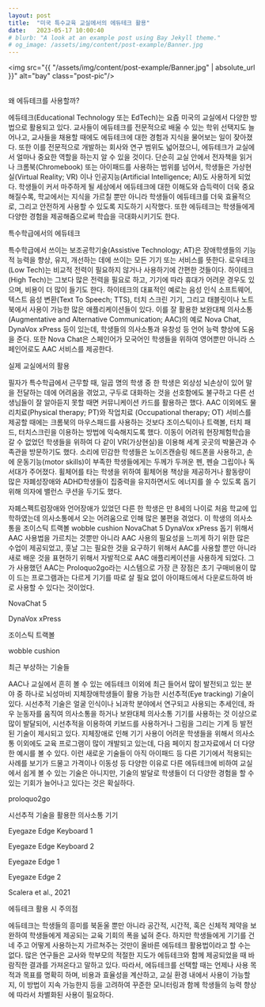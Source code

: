 ```yaml
---
layout: post
title:  "미국 특수교육 교실에서의 에듀테크 활용"
date:   2023-05-17 10:00:40
# blurb: "A look at an example post using Bay Jekyll theme."
# og_image: /assets/img/content/post-example/Banner.jpg
---
```


<img src="{{ "/assets/img/content/post-example/Banner.jpg" | absolute_url }}" alt="bay" class="post-pic"/>
<br />
<br />

왜 에듀테크를 사용할까?
</p>
<p>
에듀테크(Educational Technology 또는 EdTech)는 요즘 미국의 교실에서 다양한 방법으로 활용되고 있다. 교사들이 에듀테크를 전문적으로 배울 수 있는 학위 선택지도 늘어나고, 교사들을 채용할 때에도 에듀테크에 대한 경험과 지식을 물어보는 일이 잦아졌다. 또한 이를 전문적으로 개발하는 회사와 연구 범위도 넓어졌으니, 에듀테크가 교실에서 얼마나 중요한 역할을 하는지 알 수 있을 것이다. 단순히 교실 안에서 전자책을 읽거나 크롬북(Chromebook) 또는 아이패드를 사용하는 범위를 넘어서, 학생들은 가상현실(Virtual Reality; VR) 이나 인공지능(Artificial Intelligence; AI)도 사용하게 되었다. 학생들이 커서 마주하게 될 세상에서 에듀테크에 대한 이해도와 습득력이 더욱 중요해질수록, 학교에서는 지식을 가르칠 뿐만 아니라 학생들이 에듀테크를 더욱 효율적으로, 그리고 안전하게 사용할 수 있도록 지도하기 시작했다. 또한 에듀테크는 학생들에게 다양한 경험을 제공해줌으로써 학습을 극대화시키기도 한다.
</p>
<p>
특수학급에서의 에듀테크
</p>
<p>
특수학급에서 쓰이는 보조공학기술(Assistive Technology; AT)은 장애학생들의 기능적 능력을 향상, 유지, 개선하는 데에 쓰이는 모든 기기 또는 서비스를 뜻한다. 로우테크(Low Tech)는 비교적 전력이 필요하지 않거나 사용하기에 간편한 것들이다. 하이테크 (High Tech)는 그보다 많은 전력을 필요로 하고, 기기에 따라 휴대가 어려운 경우도 있으며, 비용이 더 많이 들기도 한다. 하이테크의 대표적인 예로는 음성 인식 소프트웨어, 텍스트 음성 변환(Text To Speech; TTS), 터치 스크린 기기, 그리고 태블릿이나 노트북에서 사용이 가능한 많은 애플리케이션들이 있다. 이를 잘 활용한 보완대체 의사소통(Augmentative and Alternative Communication; AAC)의 예로 Nova Chat, DynaVox xPress 등이 있는데, 학생들의 의사소통과 유창성 등 언어 능력 향상에 도움을 준다. 또한 Nova Chat은 스페인어가 모국어인 학생들을 위하여 영어뿐만 아니라 스페인어로도 AAC 서비스를 제공한다.
</p>
<p>
실제 교실에서의 활용
</p>
<p>
필자가 특수학급에서 근무할 때, 일곱 명의 학생 중 한 학생은 외상성 뇌손상이 있어 말을 전달하는 데에 어려움을 겪었고, 구두로 대화하는 것을 선호함에도 불구하고 다른 선생님들이 잘 알아듣지 못할 때면 커뮤니케이션 카드를 활용하곤 했다. AAC 이외에도 물리치료(Physical therapy; PT)와 작업치료 (Occupational therapy; OT) 서비스를 제공할 때에는 크롬북의 마우스패드를 사용하는 것보다 조이스틱이나 트랙볼, 터치 패드, 터치스크린을 이용하는 방법에 익숙해지도록 했다.
이동이 어려워 현장체험학습을 갈 수 없었던 학생들을 위하여 다 같이 VR(가상현실)을 이용해 세계 곳곳의 박물관과 수족관을 방문하기도 했다. 소리에 민감한 학생들은 노이즈캔슬링 헤드폰을 사용하고, 손에 운동기능(motor skills)이 부족한 학생들에게는 두께가 두꺼운 펜, 펜슬 그립이나 독서대가 주어졌다. 휠체어를 타는 학생을 위하여 휠체어용 책상을 제공하거나 활동량이 많은 자폐성장애와 ADHD학생들이 집중력을 유지하면서도 에너지를 쓸 수 있도록 돕기 위해 의자에 밸런스 쿠션을 두기도 했다.
</p>
<p>
자폐스펙트럼장애와 언어장애가 있었던 다른 한 학생은 만 8세의 나이로 처음 학교에 입학하였는데 의사소통에서 오는 어려움으로 인해 많은 불편을 겪었다. 이 학생의 의사소통을 조이스틱 트랙볼 wobble cushion NovaChat 5 DynaVox xPress 돕기 위해서 AAC 사용법을 가르치는 것뿐만 아니라 AAC 사용의 필요성을 느끼게 하기 위한 많은 수업이 제공되었고, 훗날 그는 필요한 것을 요구하기 위해서 AAC를 사용할 뿐만 아니라 새로 배운 것을 표현하기 위해서 자발적으로 AAC 애플리케이션을 사용하게 되었다. 그가 사용했던 AAC는 Proloquo2go라는 시스템으로 가장 큰 장점은 초기 구매비용이 많이 드는 프로그램과는 다르게 기기를 따로 살 필요 없이 아이패드에서 다운로드하여 바로 사용할 수 있다는 것이었다.


NovaChat 5

DynaVox xPress


조이스틱 트랙볼

wobble cushion
</p>
<p>
최근 부상하는 기술들
</p>
<p>
AAC나 교실에서 흔히 볼 수 있는 에듀테크 이외에 최근 들어서 많이 발전되고 있는 분야 중 하나로 뇌성마비 지체장애학생들이 활용 가능한 시선추적(Eye tracking) 기술이 있다. 시선추적 기술은 얼굴 인식이나 뇌과학 분야에서 연구되고 사용되는 추세인데, 좌우 눈동자를 움직여 의사소통을 하거나 보완대체 의사소통 기기를 사용하는 것 이상으로 많이 발달되어, 시선추적을 이용하여 키보드를 사용하거나 그림을 그리는 기계 등 발전된 기술이 제시되고 있다. 지체장애로 인해 기기 사용이 어려운 학생들을 위해서 의사소통 이외에도 교육 프로그램이 많이 개발되고 있는데, 다음 페이지 참고자료에서 더 다양한 예시를 볼 수 있다.
이런 새로운 기술들이 아직 아이패드 등 다른 기기에서 적용되는 사례를 보기가 드물고 가격이나 이동성 등 다양한 이유로 다른 에듀테크에 비하여 교실에서 쉽게 볼 수 있는 기술은 아니지만, 기술의 발달로 학생들이 더 다양한 경험을 할 수 있는 기회가 늘어나고 있다는 것은 확실하다.
</p>
<p>

proloquo2go

시선추적 기술을 활용한 의사소통 기기


Eyegaze Edge Keyboard 1

Eyegaze Edge Keyboard 2


Eyegaze Edge 1

Eyegaze Edge 2


Scalera et al., 2021

에듀테크 활용 시 주의점
</p>
<p>
에듀테크는 학생들의 흥미를 북돋울 뿐만 아니라 공간적, 시간적, 혹은 신체적 제약을 보완하여 학생들에게 제공되는 교육 기회의 폭을 넓혀 준다. 하지만 학생들에게 기기를 건네 주고 어떻게 사용하는지 가르쳐주는 것만이 올바른 에듀테크 활용법이라고 할 수는 없다. 많은 연구들은 교사와 학부모의 적절한 지도가 에듀테크와 함께 제공되었을 때 바람직한 결과를 가져온다고 말하고 있다. 따라서, 에듀테크를 선택할 때는 언제나 사용 목적과 목표를 명확히 하며, 비용과 효율성을 계산하고, 교실 환경 내에서 사용이 가능할지, 이 방법이 지속 가능한지 등을 고려하여 꾸준한 모니터링과 함께 학생들의 능력 향상에 따라서 차별화된 사용이 필요하다.